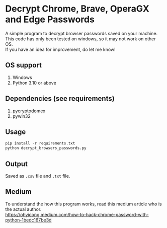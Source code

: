 # Decrypt Chrome, Brave, OperaGX and Edge Passwords
A simple program to decrypt browser passwords saved on your machine. <br>
This code has only been tested on windows, so it may not work on other OS.<br>
If you have an idea for improvement, do let me know!<br>

## OS support
1. Windows
2. Python 3.10 or above 

## Dependencies (see requirements)
1. pycryptodomex
2. pywin32

## Usage
```python
pip install -r requirements.txt
python decrypt_browsers_passwords.py
```

## Output
Saved as `.csv` file and `.txt` file.

## Medium
To understand the how this program works, read this medium article who is the actual author. <br>
https://ohyicong.medium.com/how-to-hack-chrome-password-with-python-1bedc167be3d
